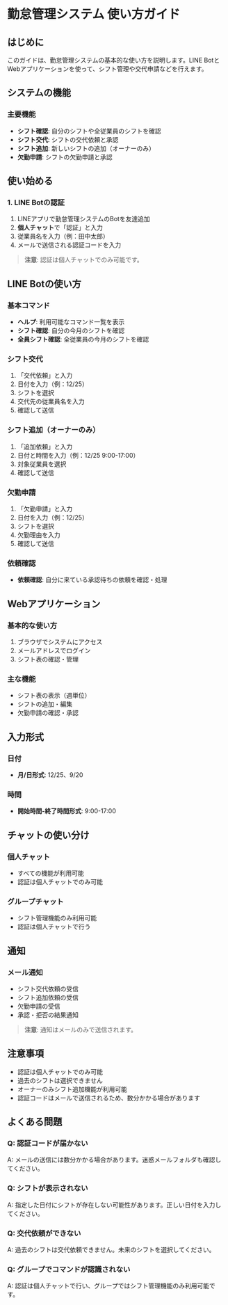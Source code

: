 # 勤怠管理システム 使い方ガイド

## はじめに

このガイドは、勤怠管理システムの基本的な使い方を説明します。LINE BotとWebアプリケーションを使って、シフト管理や交代申請などを行えます。

## システムの機能

### 主要機能
- **シフト確認**: 自分のシフトや全従業員のシフトを確認
- **シフト交代**: シフトの交代依頼と承認
- **シフト追加**: 新しいシフトの追加（オーナーのみ）
- **欠勤申請**: シフトの欠勤申請と承認

## 使い始める

### 1. LINE Botの認証
1. LINEアプリで勤怠管理システムのBotを友達追加
2. **個人チャット**で「認証」と入力
3. 従業員名を入力（例：田中太郎）
4. メールで送信される認証コードを入力

> **注意**: 認証は個人チャットでのみ可能です。

## LINE Botの使い方

### 基本コマンド

- **ヘルプ**: 利用可能なコマンド一覧を表示
- **シフト確認**: 自分の今月のシフトを確認
- **全員シフト確認**: 全従業員の今月のシフトを確認

### シフト交代
1. 「交代依頼」と入力
2. 日付を入力（例：12/25）
3. シフトを選択
4. 交代先の従業員名を入力
5. 確認して送信

### シフト追加（オーナーのみ）
1. 「追加依頼」と入力
2. 日付と時間を入力（例：12/25 9:00-17:00）
3. 対象従業員を選択
4. 確認して送信

### 欠勤申請
1. 「欠勤申請」と入力
2. 日付を入力（例：12/25）
3. シフトを選択
4. 欠勤理由を入力
5. 確認して送信

### 依頼確認
- **依頼確認**: 自分に来ている承認待ちの依頼を確認・処理

## Webアプリケーション

### 基本的な使い方
1. ブラウザでシステムにアクセス
2. メールアドレスでログイン
3. シフト表の確認・管理

### 主な機能
- シフト表の表示（週単位）
- シフトの追加・編集
- 欠勤申請の確認・承認

## 入力形式

### 日付
- **月/日形式**: 12/25、9/20

### 時間
- **開始時間-終了時間形式**: 9:00-17:00

## チャットの使い分け

### 個人チャット
- すべての機能が利用可能
- 認証は個人チャットでのみ可能

### グループチャット
- シフト管理機能のみ利用可能
- 認証は個人チャットで行う

## 通知

### メール通知
- シフト交代依頼の受信
- シフト追加依頼の受信
- 欠勤申請の受信
- 承認・拒否の結果通知

> **注意**: 通知はメールのみで送信されます。

## 注意事項

- 認証は個人チャットでのみ可能
- 過去のシフトは選択できません
- オーナーのみシフト追加機能が利用可能
- 認証コードはメールで送信されるため、数分かかる場合があります

## よくある問題

### Q: 認証コードが届かない
A: メールの送信には数分かかる場合があります。迷惑メールフォルダも確認してください。

### Q: シフトが表示されない
A: 指定した日付にシフトが存在しない可能性があります。正しい日付を入力してください。

### Q: 交代依頼ができない
A: 過去のシフトは交代依頼できません。未来のシフトを選択してください。

### Q: グループでコマンドが認識されない
A: 認証は個人チャットで行い、グループではシフト管理機能のみ利用可能です。
